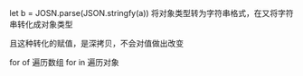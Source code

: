 let b = JOSN.parse(JSON.stringfy(a))
将对象类型转为字符串格式，在又将字符串转化成对象类型

且这种转化的赋值，是深拷贝，不会对值做出改变

for of 遍历数组  for in 遍历对象